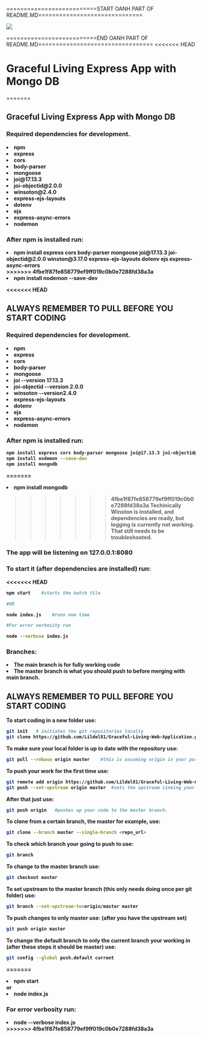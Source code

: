 ==========================START OANH PART OF README.MD==============================
<div>
	<img src="https://drive.google.com/file/d/1nf9AVxDo3Ct2rCUvTSIEYFOBxTzRiFhG/view?usp=drive_link">
</div>

==========================END OANH PART OF README.MD=================================
<<<<<<< HEAD
# <strong>Graceful Living Express App with Mongo DB</strong>
=======
## <strong>Graceful Living Express App with Mongo DB</strong>

### <strong>Required dependencies for development.<strong>
<li>npm</li>
<li>express</li>
<li>cors</li>
<li>body-parser</li>
<li>mongoose</li>
<li>joi@17.13.3</li>
<li>joi-objectid@2.0.0</li>
<li>winsoton@2.4.0</li>
<li>express-ejs-layouts</li>
<li>dotenv</li>
<li>ejs</li>
<li>express-async-errors</li>
<li>nodemon</li>

### <strong>After npm is installed run:</strong>
<li>npm install express cors body-parser mongoose joi@17.13.3 joi-objectid@2.0.0 winston@3.17.0 express-ejs-layouts dotenv ejs express-async-errors</li>
>>>>>>> 4fbe1f87fe858779ef9ff019c0b0e7288fd38a3a

<li>npm install nodemon --save-dev</li>

<<<<<<< HEAD
## **ALWAYS REMEMBER TO PULL BEFORE YOU START CODING**
### <strong>Required dependencies for development.<strong>
<li>npm</li>
<li>express</li>
<li>cors</li>
<li>body-parser</li>
<li>mongoose</li>
<li>joi --version 17.13.3</li>
<li>joi-objectid --version 2.0.0</li>
<li>winsoton --version2.4.0</li>
<li>express-ejs-layouts</li>
<li>dotenv</li>
<li>ejs</li>
<li>express-async-errors</li>
<li>nodemon</li>

### <strong>After npm is installed run:</strong>
```bash
npm install express cors body-parser mongoose joi@17.13.3 joi-objectid@2.0.0 winston@3.17.0 express-ejs-layouts dotenv ejs express-async-errors
npm install nodemon --save-dev
npm install mongodb
```
=======
<li>npm install mongodb</li>

>>>>>>> 4fbe1f87fe858779ef9ff019c0b0e7288fd38a3a
<strong>Techinically</strong> Winston is installed, and dependencies are ready, but logging is currently not working. That still needs to be troubleshooted. 

### The app will be listening on <strong>127.0.0.1:8080</strong>
### <strong>To start it (after dependencies are installed) run:</strong>
<<<<<<< HEAD
```bash
npm start    #starts the batch file

#OR

node index.js    #runs one time

#For error verbosity run

node --verbose index.js
```
### <strong> Branches: </strong>
<li>The main branch is for fully working code</li>
<li>The master branch is what you should push to before merging with main branch.</li>

## **ALWAYS REMEMBER TO PULL BEFORE YOU START CODING**
<strong>To start coding in a new folder use: </strong>

```bash
git init   # initiates the git repositories locally
git clone https://github.com/Lildel81/Graceful-Living-Web-Application.git  #clones the repository to your local folder  **see cloning from a certain branch for more info**
```
<strong>To make sure your local folder is up to date with the repository use:</strong>
```bash
git pull --rebase origin master    #this is assuming origin is your push/fetch name if its not see "To push your work for the first time"
```
<strong>To push your work for the first time use:</strong>
```bash
git remote add origin https://github.com/Lildel81/Graceful-Living-Web-Application.git   #adds the github repository with label origin
git push --set-upstream origin master  #sets the upstream linking your origin and the repository's master branches
```
<strong>After that just use:</strong>
```bash
git push origin   #pushes up your code to the master branch.
```
<strong>To clone from a certain branch, the master for example, use:</strong>
```bash
git clone --branch master --single-branch <repo_url>
```
<strong>To check which branch your going to push to use:</strong>
```bash
git branch
```
<strong>To change to the master branch use:</strong>
```bash
git checkout master
```
<strong>To set upstream to the master branch (this only needs doing once per git folder) use:
```bash
git branch --set-upstream-to=origin/master master
```
<strong>To push changes to __only__ master use:   (after you have the upstream set)
```bash
git push origin master
```
<strong>To change the default branch to only the current branch your working in (after these steps it should be master) use:
```bash
git config --global push.default current
```
=======
<li>npm start</li>
or
<li>node index.js</li>

### <strong>For error verbosity run:</strong>
<li>node --verbose index.js</li>
>>>>>>> 4fbe1f87fe858779ef9ff019c0b0e7288fd38a3a

